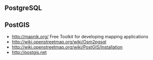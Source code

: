 ## PostgreSQL

## PostGIS
- <http://mapnik.org/>  Free Toolkit for developing mapping applications
- <http://wiki.openstreetmap.org/wiki/Osm2pgsql>
- <http://wiki.openstreetmap.org/wiki/PostGIS/Installation>
- <http://postgis.net>